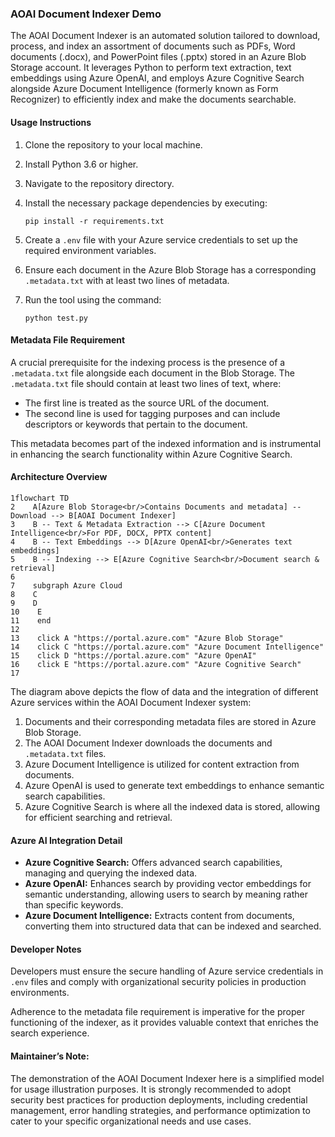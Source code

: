 
### AOAI Document Indexer Demo

The AOAI Document Indexer is an automated solution tailored to download, process, and index an assortment of documents such as PDFs, Word documents (.docx), and PowerPoint files (.pptx) stored in an Azure Blob Storage account. It leverages Python to perform text extraction, text embeddings using Azure OpenAI, and employs Azure Cognitive Search alongside Azure Document Intelligence (formerly known as Form Recognizer) to efficiently index and make the documents searchable.

#### Usage Instructions

1.  Clone the repository to your local machine.
    
2.  Install Python 3.6 or higher.
    
3.  Navigate to the repository directory.
    
4.  Install the necessary package dependencies by executing:
    
    ```
    pip install -r requirements.txt
    ```
    
5.  Create a  `.env`  file with your Azure service credentials to set up the required environment variables.
    
6.  Ensure each document in the Azure Blob Storage has a corresponding  `.metadata.txt`  with at least two lines of metadata.
    
7.  Run the tool using the command:
    
    ```
    python test.py  
    ```
    

#### Metadata File Requirement

A crucial prerequisite for the indexing process is the presence of a  `.metadata.txt`  file alongside each document in the Blob Storage. The  `.metadata.txt`  file should contain at least two lines of text, where:

-   The first line is treated as the source URL of the document.
-   The second line is used for tagging purposes and can include descriptors or keywords that pertain to the document.

This metadata becomes part of the indexed information and is instrumental in enhancing the search functionality within Azure Cognitive Search.

#### Architecture Overview

```mermaid
1flowchart TD
2    A[Azure Blob Storage<br/>Contains Documents and metadata] -- Download --> B[AOAI Document Indexer]
3    B -- Text & Metadata Extraction --> C[Azure Document Intelligence<br/>For PDF, DOCX, PPTX content]
4    B -- Text Embeddings --> D[Azure OpenAI<br/>Generates text embeddings]
5    B -- Indexing --> E[Azure Cognitive Search<br/>Document search & retrieval]
6
7    subgraph Azure Cloud
8    C
9    D
10    E
11    end
12
13    click A "https://portal.azure.com" "Azure Blob Storage"
14    click C "https://portal.azure.com" "Azure Document Intelligence"
15    click D "https://portal.azure.com" "Azure OpenAI"
16    click E "https://portal.azure.com" "Azure Cognitive Search"
17
```

The diagram above depicts the flow of data and the integration of different Azure services within the AOAI Document Indexer system:

1.  Documents and their corresponding metadata files are stored in Azure Blob Storage.
2.  The AOAI Document Indexer downloads the documents and  `.metadata.txt`  files.
3.  Azure Document Intelligence is utilized for content extraction from documents.
4.  Azure OpenAI is used to generate text embeddings to enhance semantic search capabilities.
5.  Azure Cognitive Search is where all the indexed data is stored, allowing for efficient searching and retrieval.

#### Azure AI Integration Detail

-   **Azure Cognitive Search:**  Offers advanced search capabilities, managing and querying the indexed data.
-   **Azure OpenAI:**  Enhances search by providing vector embeddings for semantic understanding, allowing users to search by meaning rather than specific keywords.
-   **Azure Document Intelligence:**  Extracts content from documents, converting them into structured data that can be indexed and searched.

#### Developer Notes

Developers must ensure the secure handling of Azure service credentials in  `.env`  files and comply with organizational security policies in production environments.

Adherence to the metadata file requirement is imperative for the proper functioning of the indexer, as it provides valuable context that enriches the search experience.

#### Maintainer’s Note:

The demonstration of the AOAI Document Indexer here is a simplified model for usage illustration purposes. It is strongly recommended to adopt security best practices for production deployments, including credential management, error handling strategies, and performance optimization to cater to your specific organizational needs and use cases.
